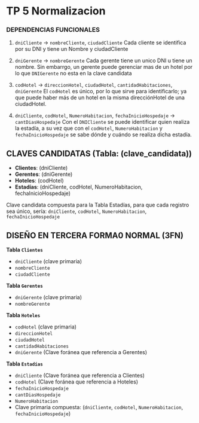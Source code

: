 # TP 5 Normalizacion

### DEPENDENCIAS FUNCIONALES

1) `dniCliente` -> `nombreCliente`, `ciudadCliente`
    Cada cliente se identifica por su DNI y tiene un Nombre y ciudadCliente

2) `dniGerente` -> `nombreGerente`
    Cada gerente tiene un unico DNI u tiene un nombre. Sin embarrgo, un gerente puede gerenciar mas de un hotel por lo que `DNIGerente` no esta 
    en la clave candidata

3)	`codHotel` → `direccionHotel`, `ciudadHotel`, `cantidadHabitaciones`, `dniGerente`
    El `codHotel` es único, por lo que sirve para identificarlo; ya que puede haber más de un hotel en la misma direcciónHotel de una ciudadHotel.

4)	`dniCliente`, `codHotel`, `NumeroHabitacion`, `fechaInicioHospedaje` → `cantDiasHospedaje`
    Con el `DNICliente` se puede identificar quien realiza la estadía, a su vez que con el `codHotel`, `NumeroHabitacion` y `fechaInicioHospedaje` se sabe dónde y cuándo se realiza dicha estadía.

## CLAVES CANDIDATAS (Tabla: (clave_candidata))

- **Clientes**: (dniCliente)
- **Gerentes**: (dniGerente)
- **Hoteles**: (codHotel)
- **Estadías**: (dniCliente, codHotel, NumeroHabitacion, fechaInicioHospedaje)

Clave candidata compuesta para la Tabla Estadías, para que cada registro sea único, sería:
    `dniCliente`, `codHotel`, `NumeroHabitacion`, `fechaInicioHospedaje`

## DISEÑO EN TERCERA FORMA0 NORMAL (3FN)

**Tabla `Clientes`**
-   `dniCliente` (clave primaria)
-   `nombreCliente`
-	`ciudadCliente`

**Tabla `Gerentes`**
-	`dniGerente` (clave primaria)
-	`nombreGerente`


**Tabla `Hoteles`**
-	`codHotel` (clave primaria)
-	`direccionHotel`
-	`ciudadHotel`
-	`cantidadHabitaciones`
-	`dniGerente` (Clave foránea que referencia a Gerentes)

**Tabla `Estadías`**
-	`dniCliente` (Clave foránea que referencia a Clientes)
-	`codHotel` (Clave foránea que referencia a Hoteles)
-	`fechaInicioHospedaje`
-	`cantDiasHospedaje` 
-	`NumeroHabitacion`
-	Clave primaria compuesta: (`dniCliente`, `codHotel`, `NumeroHabitacion`, `fechaInicioHospedaje`)
